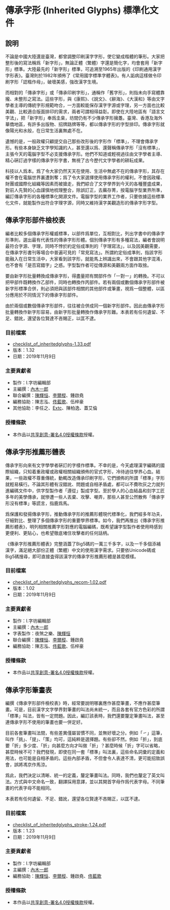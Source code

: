 # 傳承字形 (Inherited Glyphs) 標準化文件

## 說明

不論是中國大陸還是臺灣，都曾調整印刷漢字字形，使它變成楷體的筆形。大家把整形後的寫法稱爲「新字形」，無論正體（繁體）字還是簡化字，均會套用「新字形」標準。大陸最先的「新字形」標準，可追溯至1965年出版的《印刷通用漢字字形表》。臺灣則於1982年頒佈了《常用國字標準字體表》。有人詬病這樣做令印刷字形「認楷作母」，破壞美感，強改漢字生境。 

而相對的「傳承字形」或「傳承印刷字形」，通稱作「舊字形」，則指未向手寫體靠攏、未整形之寫法。這些字形，與《康熙》、《說文》、《辭海》、《大漢和》等由文字學者主導的傳統字形規範吻合，一方面較能保存漢字字源或字理，另一方面也比較美觀、比較適合版面排印的需求，兩者可謂相得益彰。即使在大陸地區有「語言文字法」，把「新字形」奉爲圭臬，坊間仍有不少傳承字形擁躉。臺灣、香港及海外華僑地區，有許多出版物、招牌路牌等等，都以傳承字形的字型排印。傳承字形就像陽光和水般，在日常生活裏無處不在。

遺憾的是，一般政權只顧提交自己那些改形後的字形作「標準」，不理會傳承字形。有些本身缺乏文字學知識的人，甚至還以爲、還聲稱傳承字形「沒有標準」，主張今天的電腦字型不必支援傳承字形。他們不知道或輕視過往由文字學者主導、精心硏訂過字樣的傳承字形字書，無視了古今歷代文字學者的耕耘成果。

科技以人爲本。爲了令大家仍然天天在使用、生活中無處不在的傳承字形，其存在權不會在電腦世界裏遭剝奪；爲了令大家選擇使用傳承字形的權利，不會因政權、財團或國際化組織等因素而被搶走，我們綜合了文字學界到今天的各種豐盛成果，對前人先賢的心血謹愼地梳理整合，除誤訂正，去蕪存菁，按電腦字型業界所準，編訂傳承字形的各種標準化開源文件。電腦字型的業界工作者，只要依據這些標準化文件，就能製作出符合字理字源，同時又維持漢字美觀造形的傳承字形字型。

## 傳承字形部件檢校表

編者比較多個傳承字形權威標準，以部件爲單位，互相對比，列出字書中的傳承字形準則，選出最有代表性的傳承字形形體。個別傳承字形有多種寫法，編者會說明最符合字源、字理，同時不悖於約定俗成準則的「字理寫法」，以及因美觀需要，在傳承字形書刊等場合中普遍可見的「常見寫法」。所謂約定俗成準則，指該字形能融入在日常生活中，大家看到該字形，就能馬上辨識出來，不會跟其他字混淆，也不會有「是否寫錯字」之惑。字型製作者可從傳源和美觀兩方面作取捨。

要由新字形批量轉換成傳承字形，得盡量把有關部件作「一對一」的轉換。不可以把甲部件既轉換作乙部件，同時也轉換作丙部件。若有兩個或數個傳承字形部件被新字形標準合併，則必須把與該部件相關的其他部件或筆畫，視爲一個整體，以區分應用於不同情況下的傳承字形部件。

由於兩個或數個傳承字形部件，往往被合併成同一個新字形部件。因此由傳承字形批量轉換作新字形容易，由新字形批量轉換作傳承字形難。本表若有任何遺留、不足、錯訛，還望各位賢達不吝賜正，以匡不逮。

### 目前檔案

* [checklist_of_inheritedglyphs-1.33.pdf](checklist_of_inheritedglyphs-1.33.pdf)
* 版本：1.32
* 日期：2019年11月9日

### 主要貢獻者

* 製作：I.字坊編輯部
* 主編撰：[內木一郎](https://github.com/SyaoranHinata)
* 聯合編撰：[陳輝恒](https://github.com/hfhchan)、[李爾樅](https://github.com/Zonz-Ly)、鍾啟堯
* 編務協助：陳志泓、[佟藍歌](https://github.com/aikahiiragi)、伍梓豪
* 其他協助：李任之、[Extc](https://github.com/extc)、陳柏逸、蓋艾倫

### 授權條款

* 本作品以[共享創意-署名4.0授權條款](https://creativecommons.org/licenses/by/4.0/)授權。

## 傳承字形推薦形體表

傳承字形向來有文字學學者硏訂的字樣作標準。不幸的是，今天處理漢字編碼的國際組織，只知着重政權或政權相關組織頒佈的官式字形，冷待過往學界心血。結果，一些政權不尊重傳統，動輒改造傳承印刷字形，它們頒佈的所謂「標準」字形就輕易橫行。不論其形體有沒錯訛、問題或自相矛盾處，都可以不費吹灰之力就列進編碼文件中，供字型製作者「遵從」製成字型。至於學人的心血結晶和刻字工匠多年的美學傳承，就慘遭一些人丟棄、攻擊、嘲弄，那些人甚至公然散佈「傳承字形沒有標準」等謊言，指鹿爲馬。

爲保護和發揚傳承字形，推動傳承字形的推薦形體現代標準化，我們經多年功夫，仔細對比、整理了多個傳承字形的重要學界標準。如今，我們再推出《傳承字形推薦形體表》，明列相關推薦字形對應的電腦編碼，既希望讓字型製作者使用時感到更便利、更貼心，也希望徹底堵住攻擊者的任何話柄。

《傳承字形推薦形體表》完整涵蓋了Big5碼的一萬三千多字，以及一千多個添補漢字，滿足絕大部份正體（繁體）中文的使用漢字需求。只要依Unicode碼或Big5碼搜尋，即可直接査得該漢字的傳承字形推薦形體是甚麼模樣。

### 目前檔案

* [checklist_of_inheritedglyphs_recom-1.02.pdf](checklist_of_inheritedglyphs_recom-1.02.pdf)
* 版本：1.02
* 日期：2019年11月9日

### 主要貢獻者

* 製作：I.字坊編輯部
* 主編撰：[內木一郎](https://github.com/SyaoranHinata)
* 字表製作：夜煞之樂、[陳輝恒](https://github.com/hfhchan)
* 聯合編撰：[陳輝恒](https://github.com/hfhchan)、[李爾樅](https://github.com/Zonz-Ly)、鍾啟堯
* 編務協助：陳志泓、[佟藍歌](https://github.com/aikahiiragi)、伍梓豪

### 授權條款

* 本作品以[共享創意-署名4.0授權條款](https://creativecommons.org/licenses/by/4.0/)授權。

## 傳承字形筆畫表

編撰《傳承字形部件檢校表》時，經常要說明哪裏應作甚麼筆畫，不應作甚麼筆畫。可是，目前漢字文字學界對筆畫的叫法尚未統一，而且各套有官方色彩的所謂「標準」叫法，皆有一定問題。因此，編訂該表時，我們還要釐定筆畫叫法，甚至連傳承字形不使用的筆畫也要一併定好。

目前各套筆畫叫法間，有些差異僅屬習慣不同，並無好壞之分。例如「㇀」這筆，叫作「挑」、「提」、「策」均可，這純粹是選擇題。有些卻不然。例如「折」，到底要「折」多少度、「折」向甚麼方向才叫做「折」？甚麼時候「折」字可以省略，甚麼時候不可？我們發現，即使在同一套「標準」叫法裏，這些命名詞彙的定義和用法，也可能是自相矛盾的。這些內部矛盾，不但會令人表達不清，更可能招致誤會，誤將馮京作馬涼。

爲此，我們決定以清晰、統一的定義，釐定筆畫叫法。同時，我們也釐定了英文叫法。方式與中文命名一致，翻譯採用意譯，並以其開首字母作爲代表字母。不同筆畫的代表字母不能相同。

本表若有任何遺留、不足、錯訛，還望各位賢達不吝賜正，以匡不逮。

### 目前檔案

* [checklist_of_inheritedglyphs_stroke-1.24.pdf](checklist_of_inheritedglyphs_stroke-1.24.pdf)
* 版本：1.23
* 日期：2019年11月9日

### 主要貢獻者

* 製作：I.字坊編輯部
* 主編撰：[內木一郎](https://github.com/SyaoranHinata)
* 編務協助：[陳輝恒](https://github.com/hfhchan)、[李爾樅](https://github.com/Zonz-Ly)、鍾啟堯、[佟藍歌](https://github.com/aikahiiragi)

### 授權條款

* 本作品以[共享創意-署名4.0授權條款](https://creativecommons.org/licenses/by/4.0/)授權。
